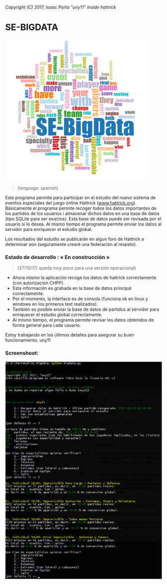 
*Copyright (C) 2017, Isaac Porta "uny11" inside hattrick*

# SE-BIGDATA

![Logo](/images/logo.png)


> (language: spanish)

Este programa permite para participar en el estudio del nuevo sistema de eventos especiales del juego online Hattrick (www.hattrick.org).
Básicamente el programa permite recoger todos los datos importantes de los partidos de los usuarios i almacenar dichos datos en una base de datos (tipo SQLite para ser exactos).
Esta base de datos puede ser revisada por el usuario si lo desea.
Al mismo tiempo el programa permite enviar los datos al servidor para enriquecer el estudio global.

Los resultados del estudio se publicarán en algun foro de Hattrick a determinar aún
(seguramente crearé una federación al respeto).


### Estado de desarrollo : « En construcción »
> (27/10/17) queda muy poco para una versión operacional)

- Ahora mismo la aplicación recoge los datos de hattrick correctamente (con autorización CHPP).
- Esta información es grabada en la base de datos principal correctamente.
- Por el momento, la interface es de consola (funciona ok en linux y windows en los primeros test realizados).
- También es posible enviar la base de datos de partidos al servidor para enriquecer el estudio global correctamente.
- Al mismo tiempo, el programa permite revisar los datos obtenidos de forma general para cada usuario.

Estoy trabajando en los últimos detalles para asegurar su buen funcionamiento,
uny11

### Screenshoot:
![ejemplo](/images/ejemplo.png)
